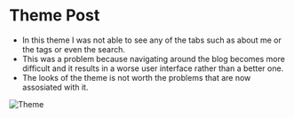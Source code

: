 # Theme Post 
- In this theme I was not able to see any of the tabs such as about me or the tags or even the search. 
- This was a problem because navigating around the blog becomes more difficult and it results in a worse user interface rather than a better one.
- The looks of the theme is not worth the problems that are now assosiated with it. 
<img src="Git Hub.png" alt="Theme">
